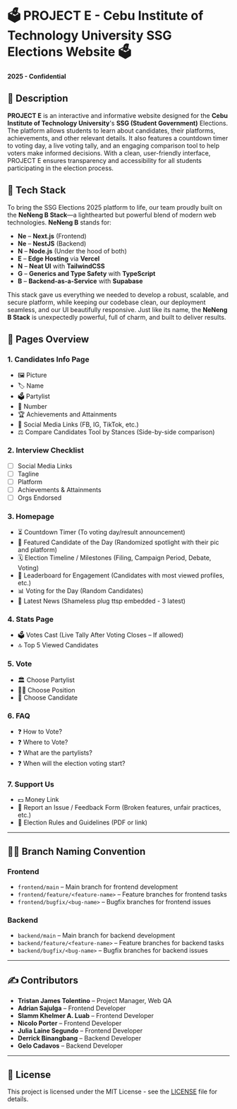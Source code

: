 # 🗳️ **PROJECT E - Cebu Institute of Technology University SSG Elections Website** 🗳️

**2025 - Confidential**

## 📜 **Description**

**PROJECT E** is an interactive and informative website designed for the **Cebu Institute of Technology University**'s **SSG (Student Government)** Elections. The platform allows students to learn about candidates, their platforms, achievements, and other relevant details. It also features a countdown timer to voting day, a live voting tally, and an engaging comparison tool to help voters make informed decisions. With a clean, user-friendly interface, PROJECT E ensures transparency and accessibility for all students participating in the election process.

## 🔧 **Tech Stack**

To bring the SSG Elections 2025 platform to life, our team proudly built on the **NeNeng B Stack**—a lighthearted but powerful blend of modern web technologies. **NeNeng B** stands for:

- **Ne** – **Next.js** (Frontend)
- **Ne** – **NestJS** (Backend)
- **N** – **Node.js** (Under the hood of both)
- **E** – **Edge Hosting** via **Vercel**
- **N** – **Neat UI** with **TailwindCSS**
- **G** – **Generics and Type Safety** with **TypeScript**
- **B** – **Backend-as-a-Service** with **Supabase**

This stack gave us everything we needed to develop a robust, scalable, and secure platform, while keeping our codebase clean, our deployment seamless, and our UI beautifully responsive. Just like its name, the **NeNeng B Stack** is unexpectedly powerful, full of charm, and built to deliver results.

## 📜 **Pages Overview**

### 1. **Candidates Info Page**

- 🖼️ Picture
- 🏷️ Name
- 🗳️ Partylist
- 🔢 Number
- 🏆 Achievements and Attainments
- 📱 Social Media Links (FB, IG, TikTok, etc.)
- ⚖️ Compare Candidates Tool by Stances (Side-by-side comparison)

### 2. **Interview Checklist**

- [ ] Social Media Links
- [ ] Tagline
- [ ] Platform
- [ ] Achievements & Attainments
- [ ] Orgs Endorsed

### 3. **Homepage**

- ⏳ Countdown Timer (To voting day/result announcement)
- 🌟 Featured Candidate of the Day (Randomized spotlight with their pic and platform)
- 🗓️ Election Timeline / Milestones (Filing, Campaign Period, Debate, Voting)
- 🏅 Leaderboard for Engagement (Candidates with most viewed profiles, etc.)
- 📊 Voting for the Day (Random Candidates)
- 📰 Latest News (Shameless plug ttsp embedded - 3 latest)

### 4. **Stats Page**

- 🗳️ Votes Cast (Live Tally After Voting Closes – If allowed)
- 🔝 Top 5 Viewed Candidates

### 5. **Vote**

- 🏛️ Choose Partylist
- 🧑‍⚖️ Choose Position
- 👤 Choose Candidate

### 6. **FAQ**

- ❓ How to Vote?
- ❓ Where to Vote?
- ❓ What are the partylists?
- ❓ When will the election voting start?

### 7. **Support Us**

- 💵 Money Link
- 📝 Report an Issue / Feedback Form (Broken features, unfair practices, etc.)
- 📜 Election Rules and Guidelines (PDF or link)

---

## 👨‍💻 **Branch Naming Convention**

### Frontend

- `frontend/main` – Main branch for frontend development
- `frontend/feature/<feature-name>` – Feature branches for frontend tasks
- `frontend/bugfix/<bug-name>` – Bugfix branches for frontend issues

### Backend

- `backend/main` – Main branch for backend development
- `backend/feature/<feature-name>` – Feature branches for backend tasks
- `backend/bugfix/<bug-name>` – Bugfix branches for backend issues

---

## ✍️ **Contributors**

- **Tristan James Tolentino** – Project Manager, Web QA
- **Adrian Sajulga** – Frontend Developer
- **Slamm Khelmer A. Luab** – Frontend Developer
- **Nicolo Porter** – Frontend Developer
- **Julia Laine Segundo** – Frontend Developer
- **Derrick Binangbang** – Backend Developer
- **Gelo Cadavos** – Backend Developer

---

## 📄 **License**

This project is licensed under the MIT License - see the [LICENSE](LICENSE) file for details.
